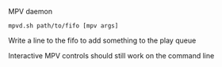 MPV daemon

`mpvd.sh path/to/fifo [mpv args]`

Write a line to the fifo to add something to the play queue

Interactive MPV controls should still work on the command line
